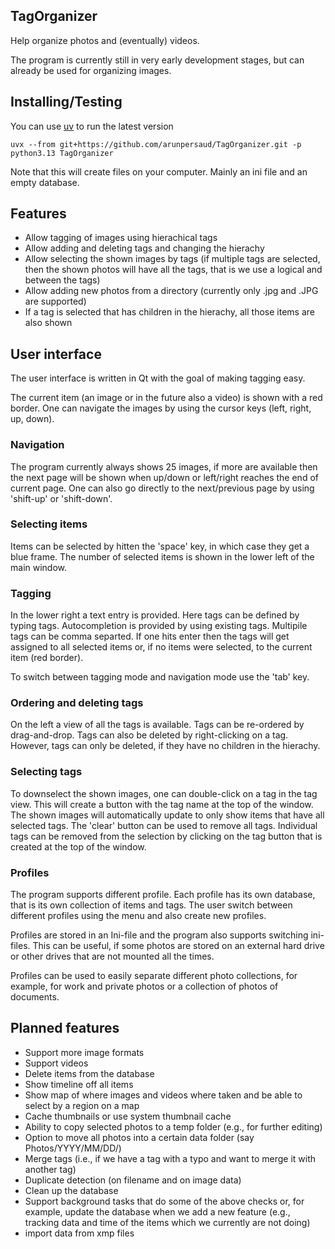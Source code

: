 ## TagOrganizer

Help organize photos and (eventually) videos.

The program is currently still in very early development stages, but
can already be used for organizing images.

## Installing/Testing

You can use [uv](https://docs.astral.sh/uv/) to run the latest version

    uvx --from git+https://github.com/arunpersaud/TagOrganizer.git -p python3.13 TagOrganizer

Note that this will create files on your computer. Mainly an ini file and an empty database.

## Features

- Allow tagging of images using hierachical tags
- Allow adding and deleting tags and changing the hierachy
- Allow selecting the shown images by tags (if multiple tags are
  selected, then the shown photos will have all the tags, that is we
  use a logical and between the tags)
- Allow adding new photos from a directory (currently only .jpg and .JPG are supported)
- If a tag is selected that has children in the hierachy, all those items are also shown

## User interface

The user interface is written in Qt with the goal of making tagging easy.

The current item (an image or in the future also a video) is shown
with a red border. One can navigate the images by using the cursor
keys (left, right, up, down).

### Navigation

The program currently always shows 25 images, if more are available
then the next page will be shown when up/down or left/right reaches
the end of current page. One can also go directly to the next/previous
page by using 'shift-up' or 'shift-down'.

### Selecting items

Items can be selected by hitten the 'space' key, in which case they
get a blue frame. The number of selected items is shown in the lower
left of the main window.

### Tagging

In the lower right a text entry is provided. Here tags can be defined
by typing tags. Autocompletion is provided by using existing
tags. Multipile tags can be comma separted. If one hits enter then the
tags will get assigned to all selected items or, if no items were
selected, to the current item (red border).

To switch between tagging mode and navigation mode use the 'tab' key.

### Ordering and deleting tags

On the left a view of all the tags is available. Tags can be
re-ordered by drag-and-drop. Tags can also be deleted by
right-clicking on a tag. However, tags can only be deleted, if they
have no children in the hierachy.

### Selecting tags

To downselect the shown images, one can double-click on a tag in the
tag view. This will create a button with the tag name at the top of
the window. The shown images will automatically update to only show
items that have all selected tags. The 'clear' button can be used to
remove all tags. Individual tags can be removed from the selection by
clicking on the tag button that is created at the top of the window.

### Profiles

The program supports different profile. Each profile has its own
database, that is its own collection of items and tags. The user
switch between different profiles using the menu and also create new
profiles.

Profiles are stored in an Ini-file and the program also supports
switching ini-files. This can be useful, if some photos are stored on
an external hard drive or other drives that are not mounted all the
times.

Profiles can be used to easily separate different photo collections,
for example, for work and private photos or a collection of photos of
documents.

## Planned features

- Support more image formats
- Support videos
- Delete items from the database
- Show timeline off all items
- Show map of where images and videos where taken and be able to select by a region on a map
- Cache thumbnails or use system thumbnail cache
- Ability to copy selected photos to a temp folder (e.g., for further editing)
- Option to move all photos into a certain data folder (say Photos/YYYY/MM/DD/<photo>)
- Merge tags (i.e., if we have a tag with a typo and want to merge it with another tag)
- Duplicate detection (on filename and on image data)
- Clean up the database
- Support background tasks that do some of the above checks or, for
  example, update the database when we add a new feature (e.g.,
  tracking data and time of the items which we currently are not
  doing)
- import data from xmp files
